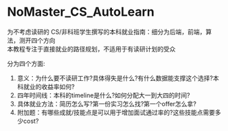 # NoMaster_CS_AutoLearn
为不考虑读研的 CS/非科班学生撰写的本科就业指南：细分为后端，前端，算法，测开四个方向  
本教程专注于直接就业的路径规划，不适用于有读研计划的受众  

分为四个方面:
1. 意义：为什么要不读研工作?具体得失是什么?有什么数据能支撑这个选择?本科就业的收益率如何?
2. 四年时间线：本科的timeline是什么?如何分配大一到大四的时间?
3. 具体就业方法：简历怎么写?第一份实习怎么找?第一个offer怎么拿?
4. 附加题：有哪些成就/技能点是可以用于增加面试通过率的?这些技能点需要多少cost?
